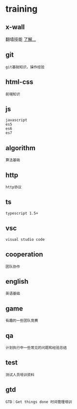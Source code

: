 # training

## x-wall
翻墙技能 [了解...](x-wall/x-wall.md)
## git
```
git基础知识，操作经验
```
## html-css
```
前端知识
```
## js
```
javascript
es5
es6
es7
```
## algorithm
```
算法基础
```
## http
```
http协议
```
## ts
```
typescript 1.5+
```
## vsc
```
visual studio code
```
## cooperation
```
团队协作
```
## english
```
英语基础
```
## game
```
有趣的一些团队竞赛
```
## qa
```
计划执行中一些常见的问题和经验总结
```
## test
```
测试人员培训资料
```
## gtd
```
GTD：Get things done 时间管理培训
```
